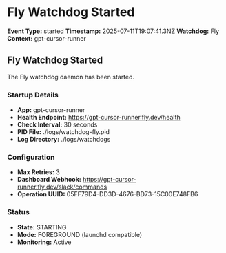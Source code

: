 # Fly Watchdog Started

**Event Type:** started
**Timestamp:** 2025-07-11T19:07:41.3NZ
**Watchdog:** Fly
**Context:** gpt-cursor-runner


## Fly Watchdog Started

The Fly watchdog daemon has been started.

### Startup Details
- **App:** gpt-cursor-runner
- **Health Endpoint:** https://gpt-cursor-runner.fly.dev/health
- **Check Interval:** 30 seconds
- **PID File:** ./logs/watchdog-fly.pid
- **Log Directory:** ./logs/watchdogs

### Configuration
- **Max Retries:** 3
- **Dashboard Webhook:** https://gpt-cursor-runner.fly.dev/slack/commands
- **Operation UUID:** 05FF79D4-DD3D-4676-BD73-15C00E748FB6

### Status
- **State:** STARTING
- **Mode:** FOREGROUND (launchd compatible)
- **Monitoring:** Active


